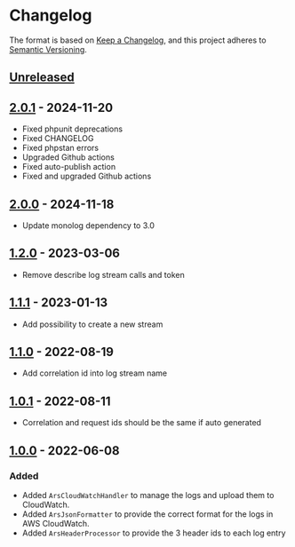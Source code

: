 # Changelog

The format is based on [Keep a Changelog](https://keepachangelog.com/en/1.0.0/),
and this project adheres to [Semantic Versioning](https://semver.org/spec/v2.0.0.html).

## [Unreleased]

## [2.0.1] - 2024-11-20

- Fixed phpunit deprecations
- Fixed CHANGELOG
- Fixed phpstan errors
- Upgraded Github actions
- Fixed auto-publish action
- Fixed and upgraded Github actions

## [2.0.0] - 2024-11-18

- Update monolog dependency to 3.0

## [1.2.0] - 2023-03-06

- Remove describe log stream calls and token

## [1.1.1] - 2023-01-13

- Add possibility to create a new stream

## [1.1.0] - 2022-08-19

- Add correlation id into log stream name

## [1.0.1] - 2022-08-11

- Correlation and request ids should be the same if auto generated

## [1.0.0] - 2022-06-08

### Added

- Added `ArsCloudWatchHandler` to manage the logs and upload them to CloudWatch.
- Added `ArsJsonFormatter` to provide the correct format for the logs in AWS CloudWatch.
- Added `ArsHeaderProcessor` to provide the 3 header ids to each log entry

[Unreleased]: https://github.com/ArrowSphere/cloudwatch-logs/compare/2.0.1...HEAD
[2.0.1]: https://github.com/ArrowSphere/cloudwatch-logs/compare/2.0.0...2.0.1
[2.0.0]: https://github.com/ArrowSphere/cloudwatch-logs/compare/1.2.0...2.0.0
[1.2.0]: https://github.com/ArrowSphere/cloudwatch-logs/compare/1.1.1...1.2.0
[1.1.1]: https://github.com/ArrowSphere/cloudwatch-logs/compare/1.1.0...1.1.1
[1.1.0]: https://github.com/ArrowSphere/cloudwatch-logs/compare/1.0.1...1.1.0
[1.0.1]: https://github.com/ArrowSphere/cloudwatch-logs/compare/1.0.0...1.0.1
[1.0.0]: https://github.com/ArrowSphere/cloudwatch-logs/compare/7951a70a273b5b394fd7fdd34051a6b8e62ebe74...1.0.0
